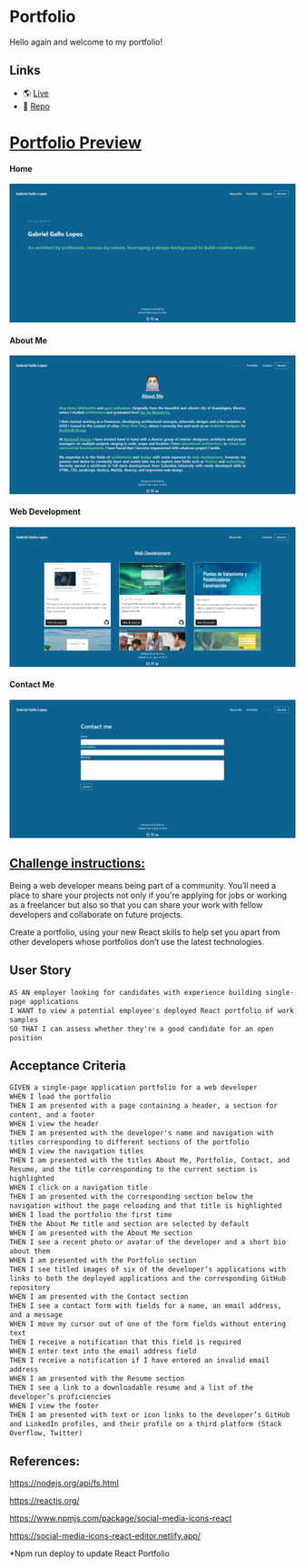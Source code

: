 # Portfolio

Hello again and welcome to my portfolio!

## Links

- 🌎 [Live](https://gallolopez1.github.io/react-portfolio/)
- 💾 [Repo](https://github.com/gallolopez1/react-portfolio)

# <u> Portfolio Preview</u>

#### Home

<img src="/src/assets/img/screenshots/home.jpg" alt="Landing Page" />

#### About Me

<img src="/src/assets/img/screenshots/about-me.jpg" alt="About Me" />

#### Web Development

<img src="/src/assets/img/screenshots/portfolio.jpg" alt="Web Design" />

#### Contact Me

<img src="/src/assets/img/screenshots/contact.jpg" alt="Architecture" />

## <u> Challenge instructions:</u>

Being a web developer means being part of a community. You’ll need a place to share your projects not only if you're applying for jobs or working as a freelancer but also so that you can share your work with fellow developers and collaborate on future projects.

Create a portfolio, using your new React skills to help set you apart from other developers whose portfolios don’t use the latest technologies.

## User Story

```
AS AN employer looking for candidates with experience building single-page applications
I WANT to view a potential employee's deployed React portfolio of work samples
SO THAT I can assess whether they're a good candidate for an open position
```

## Acceptance Criteria

```
GIVEN a single-page application portfolio for a web developer
WHEN I load the portfolio
THEN I am presented with a page containing a header, a section for content, and a footer
WHEN I view the header
THEN I am presented with the developer's name and navigation with titles corresponding to different sections of the portfolio
WHEN I view the navigation titles
THEN I am presented with the titles About Me, Portfolio, Contact, and Resume, and the title corresponding to the current section is highlighted
WHEN I click on a navigation title
THEN I am presented with the corresponding section below the navigation without the page reloading and that title is highlighted
WHEN I load the portfolio the first time
THEN the About Me title and section are selected by default
WHEN I am presented with the About Me section
THEN I see a recent photo or avatar of the developer and a short bio about them
WHEN I am presented with the Portfolio section
THEN I see titled images of six of the developer’s applications with links to both the deployed applications and the corresponding GitHub repository
WHEN I am presented with the Contact section
THEN I see a contact form with fields for a name, an email address, and a message
WHEN I move my cursor out of one of the form fields without entering text
THEN I receive a notification that this field is required
WHEN I enter text into the email address field
THEN I receive a notification if I have entered an invalid email address
WHEN I am presented with the Resume section
THEN I see a link to a downloadable resume and a list of the developer’s proficiencies
WHEN I view the footer
THEN I am presented with text or icon links to the developer’s GitHub and LinkedIn profiles, and their profile on a third platform (Stack Overflow, Twitter)
```

## References:

https://nodejs.org/api/fs.html

https://reactjs.org/

https://www.npmjs.com/package/social-media-icons-react

https://social-media-icons-react-editor.netlify.app/

\*Npm run deploy to update React Portfolio
